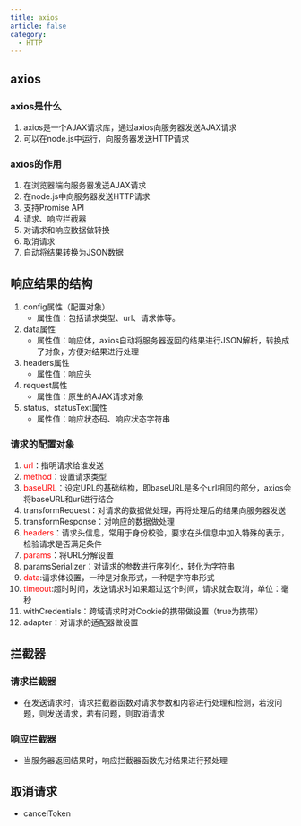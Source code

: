 ```yaml
---
title: axios
article: false
category:
  - HTTP
---
```


## axios
### axios是什么
1. axios是一个AJAX请求库，通过axios向服务器发送AJAX请求
2. 可以在node.js中运行，向服务器发送HTTP请求
### axios的作用
1. 在浏览器端向服务器发送AJAX请求
2. 在node.js中向服务器发送HTTP请求
3. 支持Promise API
4. 请求、响应拦截器
5. 对请求和响应数据做转换
6. 取消请求
7. 自动将结果转换为JSON数据

## 响应结果的结构
1. config属性（配置对象）
   - 属性值：包括请求类型、url、请求体等。
2. data属性
   - 属性值：响应体，axios自动将服务器返回的结果进行JSON解析，转换成了对象，方便对结果进行处理
3. headers属性
   - 属性值：响应头
4. request属性
   - 属性值：原生的AJAX请求对象
5. status、statusText属性
   - 属性值：响应状态码、响应状态字符串

### 请求的配置对象
1. <font color=red>url</font>：指明请求给谁发送
2. <font color=red>method</font>：设置请求类型
3. <font color=red>baseURL</font>：设定URL的基础结构，即baseURL是多个url相同的部分，axios会将baseURL和url进行结合
4. transformRequest：对请求的数据做处理，再将处理后的结果向服务器发送
5. transformResponse：对响应的数据做处理
6. <font color=red>headers</font>：请求头信息，常用于身份校验，要求在头信息中加入特殊的表示，检验请求是否满足条件
7. <font color=red>params</font>：将URL分解设置
8. paramsSerializer：对请求的参数进行序列化，转化为字符串
9. <font color=red>data</font>:请求体设置，一种是对象形式，一种是字符串形式
10. <font color=red>timeout</font>:超时时间，发送请求时如果超过这个时间，请求就会取消，单位：毫秒
11. withCredentials：跨域请求时对Cookie的携带做设置（true为携带）
12. adapter：对请求的适配器做设置


## 拦截器
### 请求拦截器
- 在发送请求时，请求拦截器函数对请求参数和内容进行处理和检测，若没问题，则发送请求，若有问题，则取消请求
### 响应拦截器
- 当服务器返回结果时，响应拦截器函数先对结果进行预处理
## 取消请求
- cancelToken

